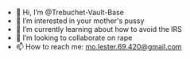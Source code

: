 - 👋 Hi, I’m @Trebuchet-Vault-Base
- 👀 I’m interested in your mother's pussy
- 🌱 I’m currently learning about how to avoid the IRS
- 💞️ I’m looking to collaborate on rape
- 📫 How to reach me: mo.lester.69.420@gmail.com
<!---
Trebuchet-Vault-Base/Trebuchet-Vault-Base is a ✨ special ✨ repository because its `README.md` (this file) appears on your GitHub profile.
You can click the Preview link to take a look at your changes.
--->
